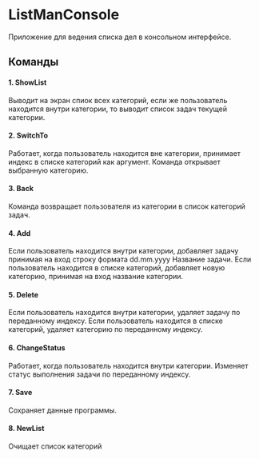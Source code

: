 # ListManConsole
Приложение для ведения списка дел в консольном интерфейсе.
## Команды
#### 1.   ShowList
Выводит на экран спиок всех категорий, если же пользователь находится внутри категории, то выводит список задач текущей категории. 
#### 2.   SwitchTo
Работает, когда пользователь находится вне категории, принимает индекс в списке категорий как аргумент. Команда открывает выбранную категорию.
#### 3.   Back
Команда возвращает пользователя из категории в список категорий задач.
#### 4.   Add
Если пользователь находится внутри категории, добавляет задачу принимая на вход строку формата dd.mm.yyyy Название задачи.
Если пользователь находится в списке категорий, добавляет новую категорию, принимая на вход название категории.
#### 5.   Delete
Если пользователь находится внутри категории, удаляет задачу по переданному индексу.
Если пользователь находится в списке категорий, удаляет категорию по переданному индексу.
#### 6.   ChangeStatus
Работает, когда пользователь находится внутри категории. Изменяет статус выполнения задачи по переданному индексу.
#### 7.   Save
Сохраняет данные программы.
#### 8.   NewList
Очищает список категорий
